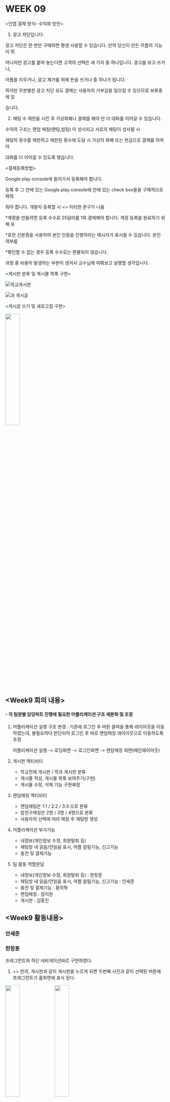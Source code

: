 # WEEK 09

<인앱 결제 방식- 수익화 방안>

1. 광고 차단입니다.

광고 차단은 한 번만 구매하면 평생 사용할 수 있습니다. 만약 당신이 만든 어플의 기능이 뛰

어나지만 광고를 붙여 놓는다면 고객의 선택은 세 가지 중 하나입니다. 광고를 보고 쓰거나, 

어플을 지우거나, 광고 제거를 위해 돈을 쓰거나 중 하나가 됩니다.

하지만 무분별한 광고 차단 유도 결제는 사용자의 거부감을 일으킬 수 있으므로 보류중에 있

습니다. 

2. 채팅 수 제한을 시킨 후 가상화폐나 결제를 해야 만 더 대화를 이어갈 수 있습니다.

수익의 구조는 랜덤 매칭(랜팅,밥팅) 이 성사되고 서로의 채팅이 성사될 시 

채팅의 횟수를 제한하고 제한된 횟수에 도달 시 가상의 화폐 또는 현금으로 결제를 하여야

대화를 더 이어갈 수 있도록 했습니다.

<결제등록방법> 

Google play console에 들어가서 등록해야 합니다.

등록 후 그 안에 있는 Google play console에 안에 있는 check box들을 구체적으로 채워 

줘야 합니다. 개발자 등록할 시 => 이러한 문구가 나옴

*계정을 만들려면 등록 수수료 25달러를 1회 결제해야 합니다. 계정 등록을 완료하기 위해 유

*효한 신분증을 사용하여 본인 인증을 진행하라는 메시지가 표시될 수 있습니다. 본인 여부를 

*확인할 수 없는 경우 등록 수수료는 환불되지 않습니다.

과정 중 비용이 발생하는 부분이 생겨서 교수님께 여쭤보고 실행할 생각입니다.

<게시판 분류 및 게시물 목록 구현>

![학교게시판](https://user-images.githubusercontent.com/29851704/116882130-09ba3180-ac5f-11eb-83e0-544406d66801.PNG)

![과 게시글](https://user-images.githubusercontent.com/29851704/116882141-0cb52200-ac5f-11eb-81d7-1c465a01188d.PNG)

<게시글 쓰기 및 새로고침 구현>

<img width="30%" src="https://user-images.githubusercontent.com/29851704/116882885-ec399780-ac5f-11eb-91ba-9f7ba7e93420.gif"/>




## <Week9 회의 내용>
#### - 각 팀원별 담당파트 진행에 필요한 어플리케이션 구조 세분화 및 조정

1. 어플리케이션 실행 구조 변경 : 기존에 로그인 후 버튼 클릭을 통해 레이아웃을 이동하였는데, 불필요하다 판단되어 로그인 후 바로 랜덤매칭 레이아웃으로 이동하도록 조정
    
    어플리케이션 실행 -> 로딩화면 -> 로그인화면 -> 랜덤매칭 화면(메인레이아웃)
   
2. 게시판 엑티비티

   - 학교전체 게시판 / 학과 게시판 분류
   - 게시물 작성, 게시물 목록 보여주기(구현)
   - 게시물 수정, 삭제 기능 구현예정
 
3. 랜덤매칭 액티비티

   - 랜덤채팅은 1:1 / 2:2 / 3:3 으로 분류
   - 밥친구매칭은 2명 / 3명 / 4명으로 분류
   - 사용자의 선택에 따라 매칭 후 채팅방 생성

4. 어플리케이션 부가기능

   - 내정보(개인정보 수정, 회원탈퇴 등)
   - 채팅방 내 읽음/안읽음 표시, 어플 알림기능, 신고기능
   - 충전 및 결제기능 

5. 팀 활동 역할분담
   - 내정보(개인정보 수정, 회원탈퇴 등) : 한창훈
   - 채팅방 내 읽음/안읽음 표시, 어플 알림기능, 신고기능 : 안세준
   - 충전 및 결제기능 : 황의혁
   - 랜덤매칭 : 정지원
   - 게시판 : 김홍진

## <Week9 활동내용>
### 안세준

### 한창훈
프레그먼트와 하단 네비게이션바르 구현하였다.

1. => 한끼, 게시판과 같이 게시판을 누르게 되면 두번째 사진과 같이 선택된 버튼에 프레그먼트가 홈화면에 표식 된다.
<img width="30%" src="https://user-images.githubusercontent.com/79888537/116883894-117ad580-ac61-11eb-98c0-ee92b21c9917.png"/>
<img width="30%" src="https://user-images.githubusercontent.com/79888537/116883739-e5f7eb00-ac60-11eb-9055-ba868874d90c.png"/>

2. 하단 네비게이션바르 누르면 게시판, 채팅고 같이 그에 맞는 화면이 fragment로 표시되게 된다.
<img width="30%" src="https://user-images.githubusercontent.com/79888537/116884125-56067100-ac61-11eb-965d-2c0b206a6405.png"/>
<img width="30%" src="https://user-images.githubusercontent.com/79888537/116884141-5acb2500-ac61-11eb-85fd-357c5e28e361.png"/>

3. 만약 메인 버튼화면에서 게시판을 누르게 되며 네비게이션바에 home에 게시판이 오게된다. 게시판이 home으로 가고 원래 게시판이 있던 자리엔 한끼메뉴를 넣었다.
<img width="30%" src="https://user-images.githubusercontent.com/79888537/116885029-61a66780-ac62-11eb-94b0-b4e012bbea59.png"/>
<img width="30%" src="https://user-images.githubusercontent.com/79888537/116885042-666b1b80-ac62-11eb-9ab4-40056a853058.png"/>

=> 하지만 이렇게 할 경우 메인엑티비티와 하단 네비게이션바가 중복되는 기능이 생기게 된다. 이 문제를 해결하기 위해 어플리케이션 실행 구조를 바꾸었다. 자세한 내용은 위에있는 <week 09 회의내용>에 나와있다.
















